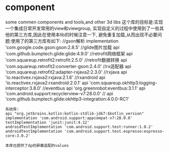 # component
some commen components and tools,and other 3d libs
这个库的目标是:实现一个集成日常开发常用的view和viewgroup,
实现自定义的过程中使用到了一些其他的第三方库,因此在使用本lib的时候注意一下,
避免重复加载,从而出现不必要问题:使用了的第三方库有如下:
     //gson解析
    implementation 'com.google.code.gson:gson:2.8.5'
    //glide图片加载
    api 'com.github.bumptech.glide:glide:4.9.0'
    //retrofit网络框架
    api 'com.squareup.retrofit2:retrofit:2.5.0'
    //retrofit数据转换
    api 'com.squareup.retrofit2:converter-gson:2.4.0'
    //rx适配器
    api 'com.squareup.retrofit2:adapter-rxjava2:2.3.0'
    //rxjava
    api 'io.reactivex.rxjava2:rxjava:2.1.6'
    //rxandroid
    api 'io.reactivex.rxjava2:rxandroid:2.0.1'
    api 'com.squareup.okhttp3:logging-interceptor:3.8.0'
    //eventbus
    api 'org.greenrobot:eventbus:3.1.1'
    api 'com.android.support:recyclerview-v7:28.0.0'
    //
    api 'com.github.bumptech.glide:okhttp3-integration:4.0.0-RC1'
    
    系统库:
    api "org.jetbrains.kotlin:kotlin-stdlib-jdk7:$kotlin_version"
    implementation 'com.android.support:appcompat-v7:28.0.0'
    testImplementation 'junit:junit:4.12'
    androidTestImplementation 'com.android.support.test:runner:1.0.2'
    androidTestImplementation 'com.android.support.test.espresso:espresso-core:3.0.2'
    
    本库也提供了dp的屏幕适配的values
